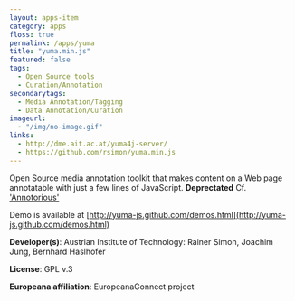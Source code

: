 ```yaml
---
layout: apps-item
category: apps
floss: true
permalink: /apps/yuma
title: "yuma.min.js"
featured: false
tags:
  - Open Source tools
  - Curation/Annotation
secondarytags:
  - Media Annotation/Tagging
  - Data Annotation/Curation
imageurl:
  - "/img/no-image.gif"
links:
  - http://dme.ait.ac.at/yuma4j-server/
  - https://github.com/rsimon/yuma.min.js
---
```

Open Source media annotation toolkit that makes content on a Web page annotatable with just a few lines of JavaScript. **Deprectated** Cf. ['Annotorious'](/apps/Annotorious-FLOSS/)

Demo is available at [http://yuma-js.github.com/demos.html](http://yuma-js.github.com/demos.html)

**Developer(s)**: Austrian Institute of Technology: Rainer Simon, Joachim Jung, Bernhard Haslhofer

**License**: GPL v.3

**Europeana affiliation**:  EuropeanaConnect project
